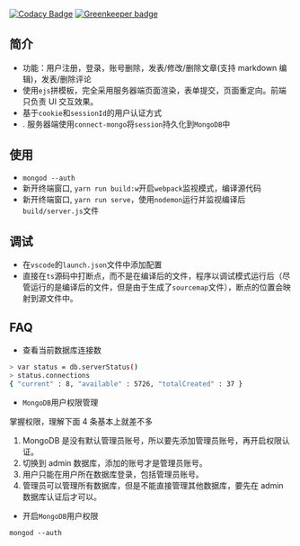[![Codacy Badge](https://api.codacy.com/project/badge/Grade/2e838f8d8e0e45018d5139dc9e569503)](https://www.codacy.com/app/novaline.dulin/typescript-mongoose-express-starter?utm_source=github.com&utm_medium=referral&utm_content=mrdulin/typescript-mongoose-express-starter&utm_campaign=Badge_Grade) [![Greenkeeper badge](https://badges.greenkeeper.io/mrdulin/typescript-mongoose-express-starter.svg)](https://greenkeeper.io/)

## 简介

- 功能：用户注册，登录，账号删除，发表/修改/删除文章(支持 markdown 编辑)，发表/删除评论
- 使用`ejs`拼模板，完全采用服务器端页面渲染，表单提交，页面重定向。前端只负责 UI 交互效果。
- 基于`cookie`和`sessionId`的用户认证方式
- . 服务器端使用`connect-mongo`将`session`持久化到`MongoDB`中

## 使用

- `mongod --auth`
- 新开终端窗口, `yarn run build:w`开启`webpack`监视模式，编译源代码
- 新开终端窗口, `yarn run serve`，使用`nodemon`运行并监视编译后`build/server.js`文件

## 调试

- 在`vscode`的`launch.json`文件中添加配置
- 直接在`ts`源码中打断点，而不是在编译后的文件，程序以调试模式运行后（尽管运行的是编译后的文件，但是由于生成了`sourcemap`文件），断点的位置会映射到源文件中。

## FAQ

- 查看当前数据库连接数

```bash
> var status = db.serverStatus()
> status.connections
{ "current" : 8, "available" : 5726, "totalCreated" : 37 }
```

- `MongoDB`用户权限管理

掌握权限，理解下面 4 条基本上就差不多

1. MongoDB 是没有默认管理员账号，所以要先添加管理员账号，再开启权限认证。
2. 切换到 admin 数据库，添加的账号才是管理员账号。
3. 用户只能在用户所在数据库登录，包括管理员账号。
4. 管理员可以管理所有数据库，但是不能直接管理其他数据库，要先在 admin 数据库认证后才可以。

- 开启`MongoDB`用户权限

`mongod --auth`
